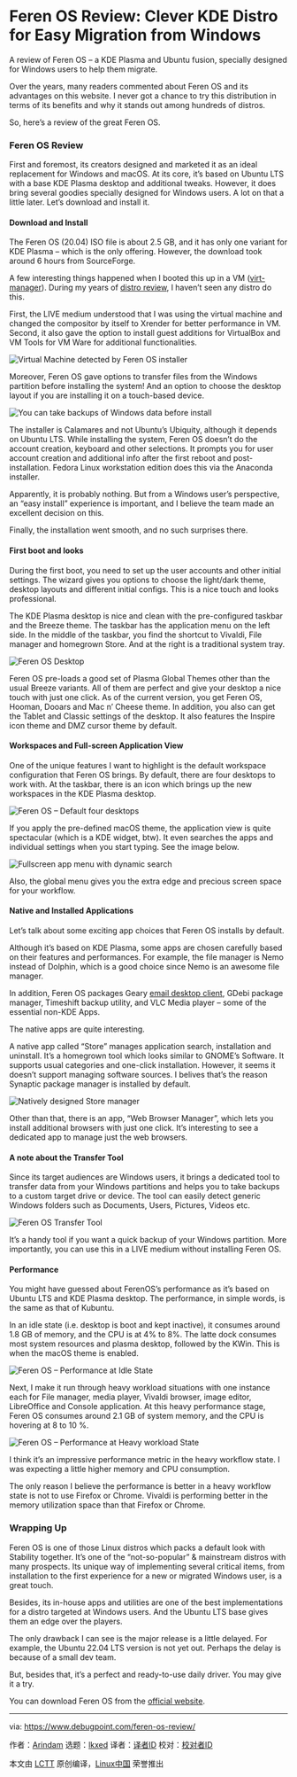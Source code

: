 [#]: subject: "Feren OS Review: Clever KDE Distro for Easy Migration from Windows"
[#]: via: "https://www.debugpoint.com/feren-os-review/"
[#]: author: "Arindam https://www.debugpoint.com/author/admin1/"
[#]: collector: "lkxed"
[#]: translator: " "
[#]: reviewer: " "
[#]: publisher: " "
[#]: url: " "

Feren OS Review: Clever KDE Distro for Easy Migration from Windows
======
A review of Feren OS – a KDE Plasma and Ubuntu fusion, specially designed for Windows users to help them migrate.

Over the years, many readers commented about Feren OS and its advantages on this website. I never got a chance to try this distribution in terms of its benefits and why it stands out among hundreds of distros.

So, here’s a review of the great Feren OS.

### Feren OS Review

First and foremost, its creators designed and marketed it as an ideal replacement for Windows and macOS. At its core, it’s based on Ubuntu LTS with a base KDE Plasma desktop and additional tweaks. However, it does bring several goodies specially designed for Windows users. A lot on that a little later. Let’s download and install it.

#### Download and Install

The Feren OS (20.04) ISO file is about 2.5 GB, and it has only one variant for KDE Plasma – which is the only offering. However, the download took around 6 hours from SourceForge.

A few interesting things happened when I booted this up in a VM ([virt-manager][1]). During my years of [distro review][2], I haven’t seen any distro do this.

First, the LIVE medium understood that I was using the virtual machine and changed the compositor by itself to Xrender for better performance in VM. Second, it also gave the option to install guest additions for VirtualBox and VM Tools for VM Ware for additional functionalities.

![Virtual Machine detected by Feren OS installer][3]

Moreover, Feren OS gave options to transfer files from the Windows partition before installing the system! And an option to choose the desktop layout if you are installing it on a touch-based device.

![You can take backups of Windows data before install][4]

The installer is Calamares and not Ubuntu’s Ubiquity, although it depends on Ubuntu LTS. While installing the system, Feren OS doesn’t do the account creation, keyboard and other selections. It prompts you for user account creation and additional info after the first reboot and post-installation. Fedora Linux workstation edition does this via the Anaconda installer.

Apparently, it is probably nothing. But from a Windows user’s perspective, an “easy install” experience is important, and I believe the team made an excellent decision on this.

Finally, the installation went smooth, and no such surprises there.

#### First boot and looks

During the first boot, you need to set up the user accounts and other initial settings. The wizard gives you options to choose the light/dark theme, desktop layouts and different initial configs. This is a nice touch and looks professional.

The KDE Plasma desktop is nice and clean with the pre-configured taskbar and the Breeze theme. The taskbar has the application menu on the left side. In the middle of the taskbar, you find the shortcut to Vivaldi, File manager and homegrown Store. And at the right is a traditional system tray.

![Feren OS Desktop][5]

Feren OS pre-loads a good set of Plasma Global Themes other than the usual Breeze variants. All of them are perfect and give your desktop a nice touch with just one click. As of the current version, you get Feren OS, Hooman, Dooars and Mac n’ Cheese theme. In addition, you also can get the Tablet and Classic settings of the desktop. It also features the Inspire icon theme and DMZ cursor theme by default.

#### Workspaces and Full-screen Application View

One of the unique features I want to highlight is the default workspace configuration that Feren OS brings. By default, there are four desktops to work with. At the taskbar, there is an icon which brings up the new workspaces in the KDE Plasma desktop.

![Feren OS – Default four desktops][6]

If you apply the pre-defined macOS theme, the application view is quite spectacular (which is a KDE widget, btw). It even searches the apps and individual settings when you start typing. See the image below.

![Fullscreen app menu with dynamic search][7]

Also, the global menu gives you the extra edge and precious screen space for your workflow.

#### Native and Installed Applications

Let’s talk about some exciting app choices that Feren OS installs by default.

Although it’s based on KDE Plasma, some apps are chosen carefully based on their features and performances. For example, the file manager is Nemo instead of Dolphin, which is a good choice since Nemo is an awesome file manager.

In addition, Feren OS packages Geary [email desktop client][8], GDebi package manager, Timeshift backup utility, and VLC Media player – some of the essential non-KDE Apps.

The native apps are quite interesting.

A native app called “Store” manages application search, installation and uninstall. It’s a homegrown tool which looks similar to GNOME’s Software. It supports usual categories and one-click installation. However, it seems it doesn’t support managing software sources. I belives that’s the reason Synaptic package manager is installed by default.

![Natively designed Store manager][9]

Other than that, there is an app, “Web Browser Manager”, which lets you install additional browsers with just one click. It’s interesting to see a dedicated app to manage just the web browsers.

#### A note about the Transfer Tool

Since its target audiences are Windows users, it brings a dedicated tool to transfer data from your Windows partitions and helps you to take backups to a custom target drive or device. The tool can easily detect generic Windows folders such as Documents, Users, Pictures, Videos etc.

![Feren OS Transfer Tool][10]

It’s a handy tool if you want a quick backup of your Windows partition. More importantly, you can use this in a LIVE medium without installing Feren OS.

#### Performance

You might have guessed about FerenOS’s performance as it’s based on Ubuntu LTS and KDE Plasma desktop. The performance, in simple words, is the same as that of Kubuntu.

In an idle state (i.e. desktop is boot and kept inactive), it consumes around 1.8 GB of memory, and the CPU is at 4% to 8%. The latte dock consumes most system resources and plasma desktop, followed by the KWin. This is when the macOS theme is enabled.

![Feren OS – Performance at Idle State][11]

Next, I make it run through heavy workload situations with one instance each for File manager, media player, Vivaldi browser, image editor, LibreOffice and Console application. At this heavy performance stage, Feren OS consumes around 2.1 GB of system memory, and the CPU is hovering at 8 to 10 %.

![Feren OS – Performance at Heavy workload State][12]

I think it’s an impressive performance metric in the heavy workflow state. I was expecting a little higher memory and CPU consumption.

The only reason I believe the performance is better in a heavy workflow state is not to use Firefox or Chrome. Vivaldi is performing better in the memory utilization space than that Firefox or Chrome.

### Wrapping Up

Feren OS is one of those Linux distros which packs a default look with Stability together. It’s one of the “not-so-popular” & mainstream distros with many prospects. Its unique way of implementing several critical items, from installation to the first experience for a new or migrated Windows user, is a great touch.

Besides, its in-house apps and utilities are one of the best implementations for a distro targeted at Windows users. And the Ubuntu LTS base gives them an edge over the players.

The only drawback I can see is the major release is a little delayed. For example, the Ubuntu 22.04 LTS version is not yet out. Perhaps the delay is because of a small dev team.

But, besides that, it’s a perfect and ready-to-use daily driver. You may give it a try.

You can download Feren OS from the [official website][13].

--------------------------------------------------------------------------------

via: https://www.debugpoint.com/feren-os-review/

作者：[Arindam][a]
选题：[lkxed][b]
译者：[译者ID](https://github.com/译者ID)
校对：[校对者ID](https://github.com/校对者ID)

本文由 [LCTT](https://github.com/LCTT/TranslateProject) 原创编译，[Linux中国](https://linux.cn/) 荣誉推出

[a]: https://www.debugpoint.com/author/admin1/
[b]: https://github.com/lkxed
[1]: https://www.debugpoint.com/virt-manager/
[2]: https://www.debugpoint.com/tag/linux-distro-review
[3]: https://www.debugpoint.com/wp-content/uploads/2022/07/Virtual-Machine-detected-by-Feren-OS-installer.jpg
[4]: https://www.debugpoint.com/wp-content/uploads/2022/07/You-can-take-backups-of-Windows-data-before-install.jpg
[5]: https://www.debugpoint.com/wp-content/uploads/2022/07/Feren-OS-Desktop.jpg
[6]: https://www.debugpoint.com/wp-content/uploads/2022/07/Feren-OS-Default-four-desktops.jpg
[7]: https://www.debugpoint.com/wp-content/uploads/2022/07/Fullscreen-app-menu-with-dynamic-search.jpg
[8]: https://www.debugpoint.com/best-email-client-linux-windows/
[9]: https://www.debugpoint.com/wp-content/uploads/2022/07/Natively-designed-Store-manager.jpg
[10]: https://www.debugpoint.com/wp-content/uploads/2022/07/Feren-OS-Transfer-Tool.jpg
[11]: https://www.debugpoint.com/wp-content/uploads/2022/07/Feren-OS-Performance-at-Idle-State.jpg
[12]: https://www.debugpoint.com/wp-content/uploads/2022/07/Feren-OS-Performance-at-Heavy-workload-State.jpg
[13]: https://ferenos.weebly.com/get-feren-os.html
